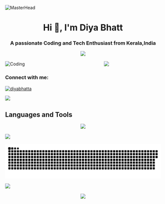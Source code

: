 ![MasterHead](https://camo.githubusercontent.com/32513d20e5de414c6cea5be17236ec60852df5219420cedebada8c556e801e73/68747470733a2f2f6d69722d73332d63646e2d63662e626568616e63652e6e65742f70726f6a6563745f6d6f64756c65732f6d61785f313230302f3135393964373130373031393732352e356639643363376261653633362e676966)
<h1 align="center">Hi 👋, I'm Diya Bhatt</h1>
<h3 align="center">A passionate  Coding and Tech Enthusiast from Kerala,India</h3>


 <p align="center"><a href="https://github.com/DIYA-BHATT29/"><img src="https://readme-typing-svg.herokuapp.com?lines=Tech+Enthusiast;Freelancer&center=true&width=500&height=30"></a></p>



<img align="left" alt="Coding"  width="320" src="https://octodex.github.com/images/daftpunktocat-thomas.gif">





<img src="https://user-images.githubusercontent.com/73097560/115834477-dbab4500-a447-11eb-908a-139a6edaec5c.gif"/>

<h3 align="left">Connect with me:</h3>
<p align="left">
<a href="https://linkedin.com/in/diyabhatta" target="blank"><img align="center" src="https://raw.githubusercontent.com/rahuldkjain/github-profile-readme-generator/master/src/images/icons/Social/linked-in-alt.svg" alt="diyabhatta" height="30" width="40" /></a>
</p>

<img src="https://user-images.githubusercontent.com/73097560/115834477-dbab4500-a447-11eb-908a-139a6edaec5c.gif"></a>



<h2 align="left">Languages and Tools</h2>

<p align="center">
  <a href="https://skillicons.dev">
    <img src="https://skillicons.dev/icons?i=react,linkedin,vscode,tailwind,javascript,linux,html,css,python,arduino,c,github,figma,nodejs,discord&perline=8" />
  </a>
</p>

<img src="https://user-images.githubusercontent.com/73097560/115834477-dbab4500-a447-11eb-908a-139a6edaec5c.gif"></a>

<div align="center">
 
![](https://raw.githubusercontent.com/alvin-dennis/alvin-dennis/master/assets/snake.svg)
</div>
<img src="https://user-images.githubusercontent.com/73097560/115834477-dbab4500-a447-11eb-908a-139a6edaec5c.gif"></a>

<br>
 
 <div align="center">
 <p align="center"">
<img src="https://media.giphy.com/media/jpVnC65DmYeyRL4LHS/giphy.gif" width="20%">
</p>


<br>

<div></div>
</div>
